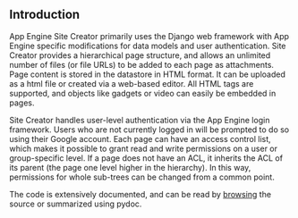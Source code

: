 ## Introduction ##

App Engine Site Creator primarily uses the Django web framework with App Engine specific modifications for data models and user authentication.  Site Creator provides a hierarchical page structure, and allows an unlimited number of files (or file URLs) to be added to each page as attachments.  Page content is stored in the datastore in HTML format.  It can be uploaded as a html file or created via a web-based editor.  All HTML tags are supported, and objects like gadgets or video can easily be embedded in pages.

Site Creator handles user-level authentication via the App Engine login framework.  Users who are not currently logged in will be prompted to do so using their Google account.  Each page can have an access control list, which makes it possible to grant read and write permissions on a user or group-specific level.  If a page does not have an ACL, it inherits the ACL of its parent (the page one level higher in the hierarchy).  In this way, permissions for whole sub-trees can be changed from a common point.

The code is extensively documented, and can be read by [browsing](http://code.google.com/p/app-engine-site-creator/source/browse/#svn/trunk) the source or summarized using pydoc.